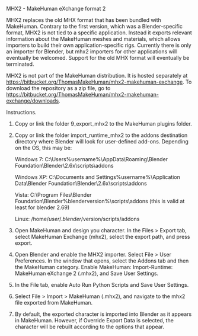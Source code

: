 MHX2 - MakeHuman eXchange format 2

MHX2 replaces the old MHX format that has been bundled with MakeHuman. Contrary to the first version, which was a Blender-specific format, MHX2 is not tied to a specific application. Instead it exports relevant information about the MakeHuman meshes and materials, which allows importers to build their own application-specific rigs. Currently there is only an importer for Blender, but mhx2 importers for other applications will eventually be welcomed. Support for the old MHX format will eventually be terminated.

MHX2 is not part of the MakeHuman distribution. It is hosted separately at https://bitbucket.org/ThomasMakeHuman/mhx2-makehuman-exchange. To download the repository as a zip file, go to https://bitbucket.org/ThomasMakeHuman/mhx2-makehuman-exchange/downloads.

Instructions.

1. Copy or link the folder 9_export_mhx2 to the MakeHuman plugins folder.

2. Copy or link the folder import_runtime_mhx2 to the addons destination directory where Blender will look for user-defined add-ons. Depending on the OS, this may be:

    Windows 7: C:\Users\%username%\AppData\Roaming\Blender Foundation\Blender\2.6x\scripts\addons

    Windows XP: C:\Documents and Settings\%username%\Application Data\Blender Foundation\Blender\2.6x\scripts\addons

    Vista: C:\Program Files\Blender Foundation\Blender\%blenderversion%\scripts\addons (this is valid at least for blender 2.69)

    Linux: /home/$user/.blender/$version/scripts/addons

3. Open MakeHuman and design you character. In the Files > Export tab, select MakeHuman Exchange (mhx2), select the export path, and press export.

4. Open Blender and enable the MHX2 importer. Select File > User Preferences. In the window that opens, select the Addons tab and then the MakeHuman category. Enable MakeHuman: Import-Runtime: MakeHuman eXchange 2 (.mhx2), and Save User Settings.

5. In the File tab, enable Auto Run Python Scripts and Save User Settings.

6. Select File > Import > MakeHuman (.mhx2), and navigate to the mhx2 file exported from MakeHuman.

7. By default, the exported character is imported into Blender as it appears in MakeHuman. However, if Override Export Data is selected, the character will be rebuilt according to the options that appear.